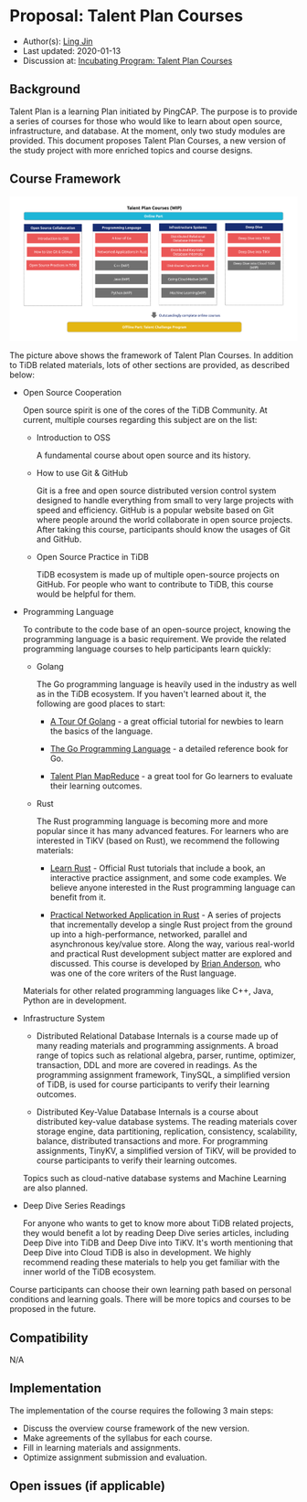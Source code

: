 # Proposal: Talent Plan Courses

- Author(s): [Ling Jin](https://github.com/JinLingChristoher)
- Last updated: 2020-01-13
- Discussion at: [Incubating Program: Talent Plan Courses](https://github.com/pingcap/community/issues/130)

## Background

Talent Plan is a learning Plan initiated by PingCAP. The purpose is to provide a series of courses for those who would like to learn about open source, infrastructure, and database. At the moment, only two study modules are provided. This document proposes Talent Plan Courses, a new version of the study project with more enriched topics and course designs.

[tidb]: https://github.com/pingcap/tidb
[tikv]: https://github.com/tikv/tikv

## Course Framework

![course map](../media/rfc-talent-plan-courses.png)

The picture above shows the framework of Talent Plan Courses. In addition to TiDB related materials, lots of other sections are provided, as described below:

- Open Source Cooperation

  Open source spirit is one of the cores of the TiDB Community. At current, multiple courses regarding this subject are on the list:

  - Introduction to OSS

    A fundamental course about open source and its history.

  - How to use Git & GitHub

    Git is a free and open source distributed version control system designed to handle everything from small to very large projects with speed and efficiency. GitHub is a popular website based on Git where people around the world collaborate in open source projects. After taking this course, participants should know the usages of Git and GitHub.

  - Open Source Practice in TiDB

    TiDB ecosystem is made up of multiple open-source projects on GitHub. For people who want to contribute to TiDB, this course would be helpful for them.

- Programming Language

  To contribute to the code base of an open-source project, knowing the programming language is a basic requirement. We provide the related programming language courses to help participants learn quickly:

  - Golang

    The Go programming language is heavily used in the industry as well as in the TiDB ecosystem. If you haven't learned about it, the following are good places to start:

    - [A Tour Of Golang](https://tour.golang.org/) - a great official tutorial for newbies to learn the basics of the language.

    - [The Go Programming Language](http://www.gopl.io/) - a detailed reference book for Go.

    - [Talent Plan MapReduce](https://github.com/pingcap/talent-plan/tree/master/tidb/mapreduce) - a great tool for Go learners to evaluate their learning outcomes.

  - Rust

    The Rust programming language is becoming more and more popular since it has many advanced features. For learners who are interested in TiKV (based on Rust), we recommend the following materials:

    - [Learn Rust](https://www.rust-lang.org/learn) - Official Rust tutorials that include a book, an interactive practice assignment, and some code examples. We believe anyone interested in the Rust programming language can benefit from it.

    - [Practical Networked Application in Rust](https://github.com/pingcap/talent-plan/tree/master/rust) - A series of projects that incrementally develop a single Rust project from the ground up into a high-performance, networked, parallel and asynchronous key/value store. Along the way, various real-world and practical Rust development subject matter are explored and discussed. This course is developed by [Brian Anderson](https://github.com/brson), who was one of the core writers of the Rust language.

  Materials for other related programming languages like C++, Java, Python are in development.

- Infrastructure System

  - Distributed Relational Database Internals is a course made up of many reading materials and programming assignments. A broad range of topics such as relational algebra, parser, runtime, optimizer, transaction, DDL and more are covered in readings. As the programming assignment framework, TinySQL, a simplified version of TiDB, is used for course participants to verify their learning outcomes.

  - Distributed Key-Value Database Internals is a course about distributed key-value database systems. The reading materials cover storage engine, data partitioning, replication, consistency, scalability, balance, distributed transactions and more. For programming assignments, TinyKV, a simplified version of TiKV, will be provided to course participants to verify their learning outcomes.

  Topics such as cloud-native database systems and Machine Learning are also planned.

- Deep Dive Series Readings

  For anyone who wants to get to know more about TiDB related projects, they would benefit a lot by reading Deep Dive series articles, including Deep Dive into TiDB and Deep Dive into TiKV. It's worth mentioning that Deep Dive into Cloud TiDB is also in development. We highly recommend reading these materials to help you get familiar with the inner world of the TiDB ecosystem.

Course participants can choose their own learning path based on personal conditions and learning goals. There will be more topics and courses to be proposed in the future.

## Compatibility

N/A

## Implementation

The implementation of the course requires the following 3 main steps:

- Discuss the overview course framework of the new version.
- Make agreements of the syllabus for each course.
- Fill in learning materials and assignments.
- Optimize assignment submission and evaluation.

## Open issues (if applicable)
